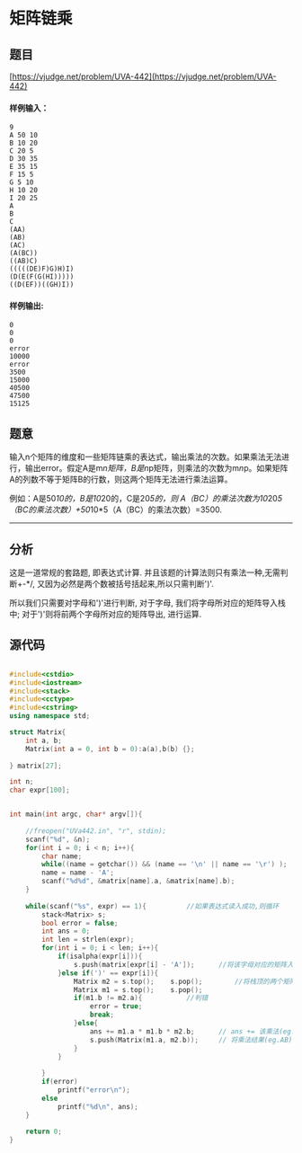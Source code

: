 # 矩阵链乘

## 题目
[https://vjudge.net/problem/UVA-442](https://vjudge.net/problem/UVA-442)



#### 样例输入：
```
9
A 50 10
B 10 20
C 20 5
D 30 35
E 35 15
F 15 5
G 5 10
H 10 20
I 20 25
A
B
C
(AA)
(AB)
(AC)
(A(BC))
((AB)C)
(((((DE)F)G)H)I)
(D(E(F(G(HI)))))
((D(EF))((GH)I))

``` 
#### 样例输出:
```
0
0
0
error
10000
error
3500
15000
40500
47500
15125

```

## 题意

输入n个矩阵的维度和一些矩阵链乘的表达式，输出乘法的次数。如果乘法无法进行，输出error。假定A是m*n矩阵，B是n*p矩阵，则乘法的次数为m*n*p。如果矩阵A的列数不等于矩阵B的行数，则这两个矩阵无法进行乘法运算。

例如：A是50*10的，B是10*20的，C是20*5的，则 A（BC）的乘法次数为10*20*5（BC的乘法次数）+50*10*5（A（BC）的乘法次数）=3500.

------

## 分析

这是一道常规的套路题, 即表达式计算. 并且该题的计算法则只有乘法一种,无需判断+-*/, 又因为必然是两个数被括号括起来,所以只需判断')'.

所以我们只需要对字母和')'进行判断, 对于字母, 我们将字母所对应的矩阵导入栈中; 对于')'则将前两个字母所对应的矩阵导出, 进行运算.

## 源代码

```cpp

#include<cstdio>
#include<iostream>
#include<stack>
#include<cctype>
#include<cstring>
using namespace std;

struct Matrix{
	int a, b;
	Matrix(int a = 0, int b = 0):a(a),b(b) {}; 
	
} matrix[27];																//矩阵的维度 

int n;
char expr[100];


int main(int argc, char* argv[]){
	
	//freopen("UVa442.in", "r", stdin);
	scanf("%d", &n);
	for(int i = 0; i < n; i++){
		char name;
		while((name = getchar()) && (name == '\n' || name == '\r') );		//防止将name读成换行符 
		name = name - 'A';
		scanf("%d%d", &matrix[name].a, &matrix[name].b);
	}
	
	while(scanf("%s", expr) == 1){			//如果表达式读入成功,则循环 
		stack<Matrix> s;													//栈 
		bool error = false;
		int ans = 0;
		int len = strlen(expr);
		for(int i = 0; i < len; i++){
			if(isalpha(expr[i])){
				s.push(matrix[expr[i] - 'A']);		//将该字母对应的矩阵入栈 
			}else if(')' == expr[i]){
				Matrix m2 = s.top();	s.pop();		//将栈顶的两个矩阵出栈 
				Matrix m1 = s.top();	s.pop();
				if(m1.b != m2.a){			//判错 
					error = true;
					break;
				}else{
					ans += m1.a * m1.b * m2.b;		// ans += 该乘法(eg.A*B)进行的乘法数 
					s.push(Matrix(m1.a, m2.b));		// 将乘法结果(eg.AB)入栈 
				}
			}
			
		}
		if(error)
			printf("error\n");
		else
			printf("%d\n", ans);
	}
	
	return 0;
}

```
